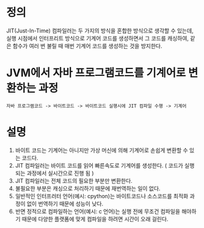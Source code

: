 # 정의  
JIT(Just-In-Time) 컴파일러는 두 가지의 방식을 혼합한 방식으로 생각할 수 있는데, 실행 시점에서 인터프리트 방식으로 기계어 코드를 생성하면서 그 코드를 캐싱하여, 같은 함수가 여러 번 불릴 때 매번 기계어 코드를 생성하는 것을 방지한다.

# JVM에서 자바 프로그램코드를 기계어로 변환하는 과정  
`자바 프로그램코드 -> 바이트코드 -> 바이트코드 실행시에 JIT 컴파일 수행 -> 기계어`

# 설명  
1. 바이트 코드는 기계어는 아니지만 가상 머신에 의해 기계어로 손쉽게 변환할 수 있는 코드다.
2. JIT 컴파일러는 바이트 코드를 읽어 빠른속도로 기계어를 생성한다. ( 코드가 실행되는 과정에서 실시간으로 진행 됨 )
3. JIT 컴파일러는 전체 코드의 필요한 부분만 변환한다.
4. 불필요한 부분은 캐싱으로 처리하기 때문에 재번역하는 일이 없다.
5. 일반적인 인터프러터 언어(예시: cpython)는 바이트코드나 소스코드를 최적화 과정이 없이 번역하기 때문에 성능이 낮다.
6. 반면 정적으로 컴파일하는 언어(예시: c 언어)는 실행 전에 무조건 컴파일을 해야하기 때문에 다양한 플랫폼에 맞게 컴파일을 하려면 시간이 오래 걸린다.
